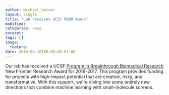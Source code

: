 ```yaml
---
author: michael_keiser
layout: single
title: "Lab receives UCSF PBBR Award"
modified:
categories: news
excerpt:
tags: []
image:
  feature:
date: 2016-06-16T00:00:00-07:00
---
```


Our lab has received a UCSF [Program in Breakthrough Biomedical Research](http://pbbr.ucsf.edu/) New Frontier Research Award for 2016-2017. This program provides funding for projects with high-impact potential that are creative, risky, and transformative. With this support, we're diving into some entirely new directions that combine machine learning with small-molecule screens.